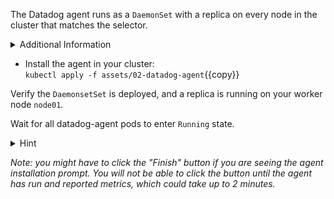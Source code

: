The Datadog agent runs as a `DaemonSet` with a replica on every node in the cluster that matches the selector.

<details>
<summary>Additional Information</summary>
The workshop includes with the manifests to install the agent.  For more details, see the [official documentation](https://docs.datadoghq.com/agent/kubernetes/daemonset_setup/).
</details>

* Install the agent in your cluster: <br/>
`kubectl apply -f assets/02-datadog-agent`{{copy}}

Verify the `DaemonsetSet` is deployed, and a replica is running on your worker node `node01`.

Wait for all datadog-agent pods to enter `Running` state.

<details>
<summary>Hint</summary>
`kubectl get ds` prints a list of all DaemonSets in the current namespace. <br/> <br/>

`kubectl get ds <ds-name>` prints details about a specific DaemonSet. <br/> <br/>

`kubectl get pods` prints a list of all pods in the current namespace. <br/> <br/>

`kubectl get pods -owide` prints a list of all pods with extra information, including the assigned node. <br/> <br/>

`kubectl get pods -w` prints and updates a list of all pods as changes occur on the server. (Press <kbd>Ctrl</kbd>+<kbd>C</kbd> to end the watch)
</details>

_Note: you might have to click the "Finish" button if you are seeing the agent installation prompt. You will not be able to click the button until the agent has run and reported metrics, which could take up to 2 minutes._
